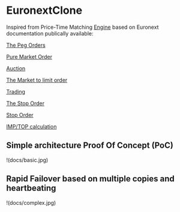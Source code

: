 # EuronextClone


Inspired from Price-Time Matching [Engine](https://gist.github.com/2855852) based on Euronext documentation publically available:

[The Peg Orders](http://www.euronext.com/fic/000/041/609/416094.pdf)

[Pure Market Order](http://www3.production.euronext.com/fic/000/041/480/414808.pdf)

[Auction](http://www.nyse.com/pdfs/5653_NYSEArca_Auctions.pdf)

[The Market to limit order](http://www3.production.euronext.com/fic/000/041/480/414806.pdf)

[Trading](https://europeanequities.nyx.com/en/trading/continuous-trading-process)

[The Stop Order](http://www3.production.euronext.com/fic/000/041/480/414809.pdf)

[Stop Order](http://www.euronext.com/fic/000/010/550/105509.pdf)

[IMP/TOP calculation](http://www.asx.com.au/products/calculate-open-close-prices.htm)

## Simple architecture Proof Of Concept (PoC)
!(docs/basic.jpg)

## Rapid Failover based on multiple copies and heartbeating
!(docs/complex.jpg)
